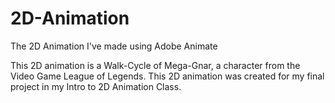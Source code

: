 # 2D-Animation
The 2D Animation I've made using Adobe Animate  

This 2D animation is a Walk-Cycle of Mega-Gnar, a character from the Video Game League of Legends.
This 2D animation was created for my final project in my Intro to 2D Animation Class.
